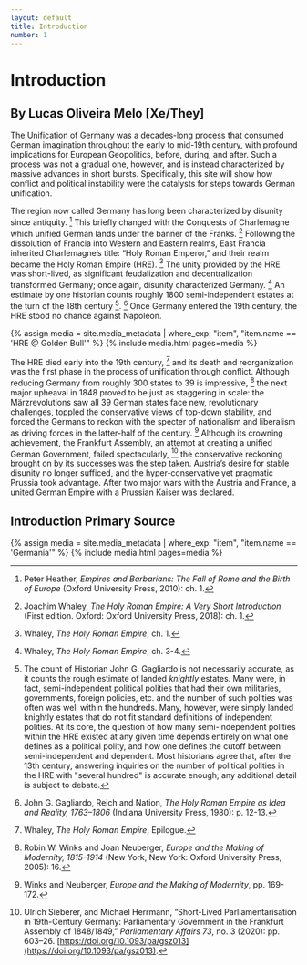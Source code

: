```yaml
---
layout: default
title: Introduction
number: 1
---
```

# Introduction

## By Lucas Oliveira Melo [Xe/They]

The Unification of Germany was a decades-long process that consumed German imagination throughout the early to mid-19th century, with profound implications for European Geopolitics, before, during, and after. 
Such a process was not a gradual one, however, and is instead characterized by massive advances in short bursts. 
Specifically, this site will show how conflict and political instability were the catalysts for steps towards German unification.

The region now called Germany has long been characterized by disunity since antiquity. [^1]
This briefly changed with the Conquests of Charlemagne which unified German lands under the banner of the Franks. [^2]
Following the dissolution of Francia into Western and Eastern realms, East Francia inherited Charlemagne’s title: “Holy Roman Emperor,” and their realm became the Holy Roman Empire (HRE). [^3]
The unity provided by the HRE was short-lived, as significant feudalization and decentralization transformed Germany; 
once again, disunity characterized Germany. [^4]
An estimate by one historian counts roughly 1800 semi-independent estates at the turn of the 18th century [^5]. [^6]
Once Germany entered the 19th century, the HRE stood no chance against Napoleon.

{% assign media = site.media_metadata | where_exp: "item", "item.name == 'HRE @ Golden Bull'" %}
{% include media.html pages=media %}

The HRE died early into the 19th century, [^7] and its death and reorganization was the first phase in the process of unification through conflict.
Although reducing Germany from roughly 300 states to 39 is impressive, [^8] the next major upheaval in 1848 proved to be just as staggering in scale: the Märzrevolutions saw all 39 German states face new, revolutionary challenges, toppled the conservative views of top-down stability, and forced the Germans to reckon with the specter of nationalism and liberalism as driving forces in the latter-half of the century. [^9]
Although its crowning achievement, the Frankfurt Assembly, an attempt at creating a unified German Government, failed spectacularly, [^10] the conservative reckoning brought on by its successes was the step taken. 
Austria’s desire for stable disunity no longer sufficed, and the hyper-conservative yet pragmatic Prussia took advantage.
After two major wars with the Austria and France, a united German Empire with a Prussian Kaiser was declared.

## Introduction Primary Source

{% assign media = site.media_metadata | where_exp: "item", "item.name == 'Germania'" %}
{% include media.html pages=media %}

[^5]: The count of Historian John G. Gagliardo is not necessarily accurate, as it counts the rough estimate of landed *knightly* estates. Many were, in fact, semi-independent political polities that had their own militaries, governments, foreign policies, etc. and the number of such polities was often was well within the hundreds. Many, however, were simply landed knightly estates that do not fit standard definitions of independent polities. At its core, the question of how many semi-independent polities within the HRE existed at any given time depends entirely on what one defines as a political polity, and how one defines the cutoff between semi-independent and dependent. Most historians agree that, after the 13th century, answering inquiries on the number of political polities in the HRE with "several hundred" is accurate enough; any additional detail is subject to debate. 

[^1]: Peter Heather, *Empires and Barbarians: The Fall of Rome and the Birth of Europe* (Oxford University Press, 2010): ch. 1.
[^2]: Joachim Whaley, *The Holy Roman Empire: A Very Short Introduction* (First edition. Oxford: Oxford University Press, 2018): ch. 1.
[^3]: Whaley, *The Holy Roman Empire*, ch. 1.
[^4]: Whaley, *The Holy Roman Empire*, ch. 3-4.
[^6]: John G. Gagliardo, Reich and Nation, *The Holy Roman Empire as Idea and Reality, 1763–1806* (Indiana University Press, 1980): p. 12-13.
[^7]: Whaley, *The Holy Roman Empire*, Epilogue.
[^8]: Robin W. Winks and Joan Neuberger, *Europe and the Making of Modernity, 1815-1914* (New York, New York: Oxford University Press, 2005): 16.
[^9]: Winks and Neuberger, *Europe and the Making of Modernity*, pp. 169-172.
[^10]: Ulrich Sieberer, and Michael Herrmann, “Short-Lived Parliamentarisation in 19th-Century Germany: Parliamentary Government in the Frankfurt Assembly of 1848/1849,” *Parliamentary Affairs 73*, no. 3 (2020): pp. 603–26. [https://doi.org/10.1093/pa/gsz013](https://doi.org/10.1093/pa/gsz013).
